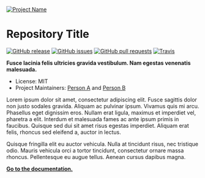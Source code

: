 [![Project Name](https://rawgit.com/kieranpotts/rootfiles/prod/docs/img/logo.svg)](https://www.example.com/)

# Repository Title

[![GitHub release](https://img.shields.io/github/release/user/repo.svg?style=flat-square&colorB=1d76db&maxAge=3600)](https://github.com/user/repo/releases)
[![GitHub issues](https://img.shields.io/github/issues/user/repo.svg?style=flat-square&colorB=1d76db&maxAge=3600)](https://github.com/user/repo/issues)
[![GitHub pull requests](https://img.shields.io/github/issues-pr/kieranpotts/rootfiles.svg?style=flat-square&colorB=1d76db&maxAge=3600)](https://github.com/user/repo/pulls)
[![Travis](https://img.shields.io/travis/user/repo.svg?style=flat-square&colorB=1d76db&maxAge=3600)](https://travis-ci.org/user/repo)

**Fusce lacinia felis ultricies gravida vestibulum. Nam egestas venenatis malesuada.**

- License: MIT
- Project Maintainers: [Person A](https://example.com/) and [Person B](https://example.com/)

Lorem ipsum dolor sit amet, consectetur adipiscing elit. Fusce sagittis dolor non justo sodales gravida. Aliquam ac pulvinar ipsum. Vivamus quis mi arcu. Phasellus eget dignissim eros. Nullam erat ligula, maximus et imperdiet vel, pharetra a elit. Interdum et malesuada fames ac ante ipsum primis in faucibus. Quisque sed dui sit amet risus egestas imperdiet. Aliquam erat felis, rhoncus sed eleifend a, auctor in lectus. 

Quisque fringilla elit eu auctor vehicula. Nulla at tincidunt risus, nec tristique odio. Mauris vehicula orci a tortor tincidunt, consectetur ornare massa rhoncus. Pellentesque eu augue tellus. Aenean cursus dapibus magna.

**[Go to the documentation.](docs/)**
